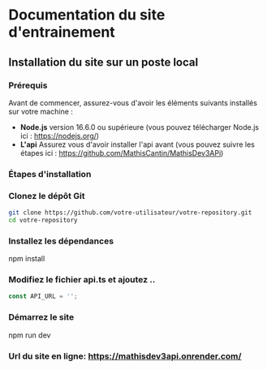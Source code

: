 # Documentation du site d'entrainement

## Installation du site sur un poste local

### Prérequis

Avant de commencer, assurez-vous d'avoir les éléments suivants installés sur votre machine :
- **Node.js** version 16.6.0 ou supérieure (vous pouvez télécharger Node.js ici : https://nodejs.org/)
- **L'api** Assurez vous d'avoir installer l'api avant (vous pouvez suivre les étapes ici : https://github.com/MathisCantin/MathisDev3APi)

### Étapes d'installation

### Clonez le dépôt Git
```bash
git clone https://github.com/votre-utilisateur/votre-repository.git
cd votre-repository
```

### Installez les dépendances
npm install

### Modifiez le fichier api.ts et ajoutez ..
```/serives/api.ts
const API_URL = ''; 
```

### Démarrez le site
npm run dev

### Url du site en ligne: https://mathisdev3api.onrender.com/
